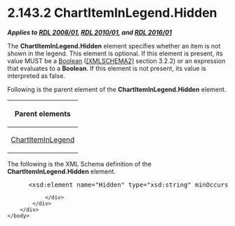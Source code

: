 <html dir="LTR" xmlns:mshelp="http://msdn.microsoft.com/mshelp" xmlns:ddue="http://ddue.schemas.microsoft.com/authoring/2003/5" xmlns:xlink="http://www.w3.org/1999/xlink" xmlns:tool="http://www.microsoft.com/tooltip">
    <head>
        <meta http-equiv="Content-Type" content="text/html; CHARSET=utf-8"></meta>
        <meta name="save" content="history"></meta>
        <title>2.143.2 ChartItemInLegend.Hidden</title>
        <xml>
            <mshelp:toctitle title="2.143.2 ChartItemInLegend.Hidden"></mshelp:toctitle>
            <mshelp:rltitle title="[MS-RDL]: ChartItemInLegend.Hidden"></mshelp:rltitle>
            <mshelp:keyword index="A" term="15053652-4f6d-49b9-9a3f-77b164ce2949"></mshelp:keyword>
            <mshelp:attr name="DCSext.ContentType" value="open specification"></mshelp:attr>
            <mshelp:attr name="AssetID" value="15053652-4f6d-49b9-9a3f-77b164ce2949"></mshelp:attr>
            <mshelp:attr name="TopicType" value="kbRef"></mshelp:attr>
            <mshelp:attr name="DCSext.Title" value="[MS-RDL]: ChartItemInLegend.Hidden" />
        </xml>
    </head>
    <body>
        <div id="header">
            <h1 class="heading">2.143.2 ChartItemInLegend.Hidden</h1>
        </div>
        <div id="mainSection">
            <div id="mainBody">
                <div id="allHistory" class="saveHistory"></div>
                <div id="sectionSection0" class="section" name="collapseableSection">
                    

<p><b><i>Applies to </i></b><a href="1e855f94-4617-47e4-b89e-0856c6cb420f.html"><b><i>RDL 2008/01</i></b></a><b><i>,
</i></b><a href="3428e690-a348-4ec7-8a6a-8efb42d2cdee.html"><b><i>RDL 2010/01</i></b></a><b><i>,
and </i></b><a href="52ce3983-2bfc-4e72-9359-42aaf5fe4509.html"><b><i>RDL 2016/01</i></b></a></p>

<p>The <b>ChartItemInLegend.Hidden</b> element specifies
whether an item is not shown in the legend. This element is optional. If this
element is present, its value MUST be a <a href="4802fa14-3619-43fa-9898-3acab160a24c.html">Boolean</a> (<a href="https://go.microsoft.com/fwlink/?LinkId=90610">[XMLSCHEMA2]</a> section
3.2.2) or an expression that evaluates to a <b>Boolean</b>. If this element is
not present, its value is interpreted as false.</p>

<p>Following is the parent element of the <b>ChartItemInLegend.Hidden</b>
element.</p>

<table>
 <thead>
  <tr>
   <th>
   <p>Parent elements</p>
   </th>
  </tr>
 </thead>
 <tr>
  <td>
  <p><a href="ceec3f71-5301-40f3-a8a9-cc2ad64018f3.html">ChartItemInLegend</a></p>
  </td>
 </tr>
</table>

<p>The following is the XML Schema definition of the <b>ChartItemInLegend.Hidden</b>
element.</p>

<dl>
<dd>
<div><pre> &lt;xsd:element name=&quot;Hidden&quot; type=&quot;xsd:string&quot; minOccurs=&quot;0&quot; /&gt;
</pre></div>
</dd></dl>


                </div>
            </div>
        </div>
    </body>
</html>
